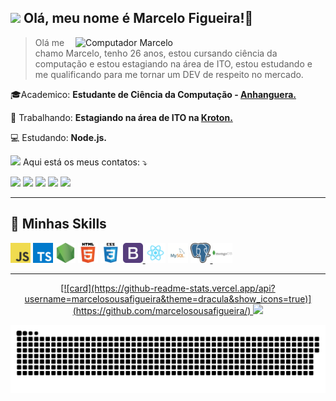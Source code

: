 ## <img src="https://github.com/TheDudeThatCode/TheDudeThatCode/blob/master/Assets/Hi.gif" width="29px"> Olá, meu nome é <strong>Marcelo Figueira!</strong>💜 

<img src="https://raw.githubusercontent.com/MicaelliMedeiros/micaellimedeiros/master/image/computer-illustration.png" min-width="400px" max-width="400px" width="400px" align="right" alt="Computador Marcelo">


   > Olá me chamo Marcelo, tenho 26 anos, estou cursando ciência da computação e estou estagiando na área de ITO, estou estudando e me qualificando para me tornar um DEV de respeito no mercado.

<p align="left">
  🎓Academico: <strong>Estudante de Ciência da Computação - <a href="https://www.anhanguera.com/">Anhanguera.</a></strong>
</p>

<p align="left">
  💼 Trabalhando: <strong>Estagiando na área de ITO na <a href="https://kroton.com.br/">Kroton.</a></strong>
</p>
<p align="left">
 💻 Estudando: <strong>Node.js.</strong>
</p>

<p align="left">
  <img src="https://github.com/TheDudeThatCode/TheDudeThatCode/blob/master/Assets/Handshake.gif" height="32px"> Aqui está os meus contatos: ⤵️
</p>

<p align="left">
  <a href="mailto:marcelosousafigueira@gmail.com?subject=Olá tudo bem?%20again" alt="Gmail" target="_blank">
  <img src="https://img.shields.io/badge/-Gmail-FF0000?style=flat-square&labelColor=FF0000&logo=gmail&logoColor=white&link=" /></a>

  <a href="https://www.linkedin.com/in/marcelosousafigueira/" alt="Linkedin" target="_blank">
  <img src="https://img.shields.io/badge/-Linkedin-0e76a8?style=flat-square&logo=Linkedin&logoColor=white&link=" /></a>

  <a href="#" alt="WhatsApp" target="_blank">
  <img src="https://img.shields.io/badge/-WhatsApp-25d366?style=flat-square&labelColor=25d366&logo=whatsapp&logoColor=white&link=API-DO-SEU-WHATSAPP"/></a>

  <a href="https://www.facebook.com/MarceloSousaFigueira" alt="Facebook" target="_blank">
  <img src="https://img.shields.io/badge/-Facebook-3b5998?style=flat-square&labelColor=3b5998&logo=facebook&logoColor=white&link="/></a>

  <a href="https://www.instagram.com/marcelofigo/" alt="Instagram" target="_blank">
  <img src="https://img.shields.io/badge/-Instagram-DF0174?style=flat-square&labelColor=DF0174&logo=instagram&logoColor=white&link="/></a>
</p> 

----
## 🚀 Minhas Skills


<code><a href="https://www.javascript.com/" alt="Javascript" target="_blank"><img height="32" src="https://raw.githubusercontent.com/github/explore/80688e429a7d4ef2fca1e82350fe8e3517d3494d/topics/javascript/javascript.png" alt="Javascript"/></a></code>
<code><a href="https://www.typescriptlang.org/" alt="Typescript" target="_blank"><img height="32" src="https://raw.githubusercontent.com/github/explore/80688e429a7d4ef2fca1e82350fe8e3517d3494d/topics/typescript/typescript.png" alt="Typescript"/></a></code>
<code><a href="https://nodejs.org/en/" alt="Nodejs" target="_blank"><img height="32" src="https://raw.githubusercontent.com/github/explore/80688e429a7d4ef2fca1e82350fe8e3517d3494d/topics/nodejs/nodejs.png" alt="Nodejs"/></a></code>
<code><a href="https://html5.org/" alt="HTML5" target="_blank"><img height="32" src="https://raw.githubusercontent.com/github/explore/80688e429a7d4ef2fca1e82350fe8e3517d3494d/topics/html/html.png" alt="HTML5"/></a></code>
<code><a href="https://www.w3.org/Style/CSS/Overview.en.html" alt="CSS" target="_blank"><img height="32" src="https://raw.githubusercontent.com/github/explore/80688e429a7d4ef2fca1e82350fe8e3517d3494d/topics/css/css.png" alt="CSS"/></a></code>
<code><a href="https://getbootstrap.com/" alt="Bootstrap" target="_blank"><img height="32" src="https://raw.githubusercontent.com/github/explore/80688e429a7d4ef2fca1e82350fe8e3517d3494d/topics/bootstrap/bootstrap.png" alt="Bootstrap"/></code>
<code><a href="https://pt-br.reactjs.org/" alt="React" target="_blank"><img height="32" src="https://raw.githubusercontent.com/github/explore/80688e429a7d4ef2fca1e82350fe8e3517d3494d/topics/react/react.png" alt="React"/></a></code>
<code><a href="https://www.mysql.com/" alt="MySQL" target="_blank"><img height="32" src="https://raw.githubusercontent.com/github/explore/80688e429a7d4ef2fca1e82350fe8e3517d3494d/topics/mysql/mysql.png" alt="MySQL"/></a></code>
<code><a href="https://www.postgrescompare.com/" alt="PostegreSQL" target="_blank"><img height="32" src="https://raw.githubusercontent.com/github/explore/80688e429a7d4ef2fca1e82350fe8e3517d3494d/topics/postgresql/postgresql.png" alt="PostegreSQL"/></code>
<code><a href="https://www.mongodb.com/" alt="MongoDB" target="_blank"><img height="32" src="https://raw.githubusercontent.com/github/explore/80688e429a7d4ef2fca1e82350fe8e3517d3494d/topics/mongodb/mongodb.png" alt="MongoDB"/></a></code>

---

<div align="center">
  <a href="https://github.com/marcelosousafigueira">
  [![card](https://github-readme-stats.vercel.app/api?username=marcelosousafigueira&theme=dracula&show_icons=true)](https://github.com/marcelosousafigueira/)
  <img height="180em" src="https://github-readme-stats.vercel.app/api/top-langs/?username=marcelosousafigueira&layout=compact&langs_count=7&theme=dracula"/>
</div>

  ![Snake animation](https://github.com/marcelosousafigueira/marcelosousafigueira/blob/output/github-contribution-grid-snake.svg)


  
  

